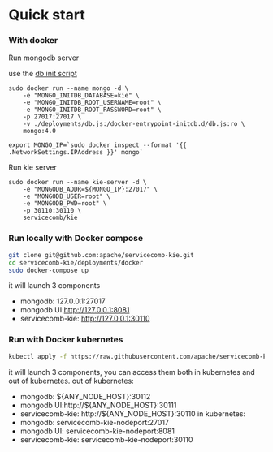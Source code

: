 # Quick start

### With docker
Run mongodb server

use the [db init script](https://github.com/apache/servicecomb-kie/blob/master/deployments/db.js)

```shell script
sudo docker run --name mongo -d \
    -e "MONGO_INITDB_DATABASE=kie" \
    -e "MONGO_INITDB_ROOT_USERNAME=root" \
    -e "MONGO_INITDB_ROOT_PASSWORD=root" \
    -p 27017:27017 \
    -v ./deployments/db.js:/docker-entrypoint-initdb.d/db.js:ro \
    mongo:4.0
```
```shell script
export MONGO_IP=`sudo docker inspect --format '{{ .NetworkSettings.IPAddress }}' mongo`
```
Run kie server
```shell script
sudo docker run --name kie-server -d \
    -e "MONGODB_ADDR=${MONGO_IP}:27017" \
    -e "MONGODB_USER=root" \
    -e "MONGODB_PWD=root" \
    -p 30110:30110 \
    servicecomb/kie
```


### Run locally with Docker compose

```bash
git clone git@github.com:apache/servicecomb-kie.git
cd servicecomb-kie/deployments/docker
sudo docker-compose up
```
it will launch 3 components 
- mongodb: 127.0.0.1:27017
- mongodb UI:http://127.0.0.1:8081
- servicecomb-kie: http://127.0.0.1:30110

### Run  with Docker kubernetes

```bash
kubectl apply -f https://raw.githubusercontent.com/apache/servicecomb-kie/master/deployments/kuberneetes/
```

it will launch 3 components, you can access them both in kubernetes and out of kubernetes.
out of kubernetes:
- mongodb: ${ANY_NODE_HOST}:30112
- mongodb UI:http://${ANY_NODE_HOST}:30111
- servicecomb-kie: http://${ANY_NODE_HOST}:30110
in kubernetes:
- mongodb: servicecomb-kie-nodeport:27017
- mongodb UI: servicecomb-kie-nodeport:8081
- servicecomb-kie: servicecomb-kie-nodeport:30110

